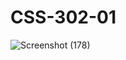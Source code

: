 # CSS-302-01
![Screenshot (178)](https://user-images.githubusercontent.com/104826351/198385008-cc13033b-df6e-4c79-b4b9-96704d2f777e.png)

